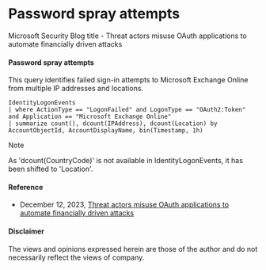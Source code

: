 # Password spray attempts
Microsoft Security Blog title - Threat actors misuse OAuth applications to automate financially driven attacks

#### Password spray attempts
This query identifies failed sign-in attempts to Microsoft Exchange Online from multiple IP addresses and locations.
```kusto
IdentityLogonEvents
| where ActionType == "LogonFailed" and LogonType == "OAuth2:Token" and Application == "Microsoft Exchange Online"
| summarize count(), dcount(IPAddress), dcount(Location) by AccountObjectId, AccountDisplayName, bin(Timestamp, 1h)
```
> [!note]
> As 'dcount(CountryCode)' is not available in IdentityLogonEvents, it has been shifted to 'Location'.

#### Reference
- December 12, 2023, [Threat actors misuse OAuth applications to automate financially driven attacks](https://www.microsoft.com/en-us/security/blog/2023/12/12/threat-actors-misuse-oauth-applications-to-automate-financially-driven-attacks/)

#### Disclaimer
The views and opinions expressed herein are those of the author and do not necessarily reflect the views of company.
